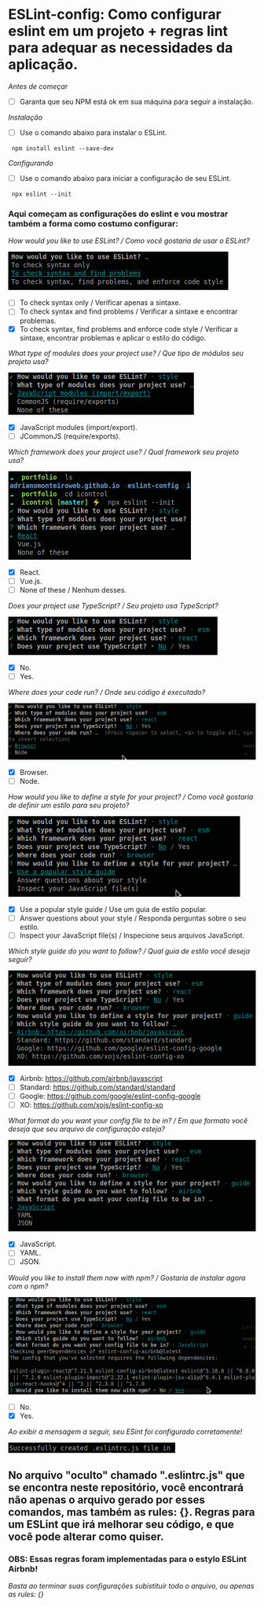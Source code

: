 # ESLint-config: Como configurar eslint em um projeto + regras lint para adequar as necessidades da aplicação.

*Antes de começar*
- [ ] Garanta que seu NPM está ok em sua máquina para seguir a instalação.

*Instalação*
- [ ] Use o comando abaixo para instalar o ESLint.
```
 npm install eslint --save-dev
```

*Configurando*
- [ ] Use o comando abaixo para iniciar a configuração de seu ESLint.
```
 npx eslint --init
```

### Aqui começam as configurações do eslint e vou mostrar também a forma como costumo configurar:
*How would you like to use ESLint? / Como você gostaria de usar o ESLint?*

![use eslint](./images/eslint1.png)

- [ ] To check syntax only / Verificar apenas a sintaxe.
- [ ] To check syntax and find problems / Verificar a sintaxe e encontrar problemas.
- [x] To check syntax, find problems and enforce code style / Verificar a sintaxe, encontrar problemas e aplicar o estilo do código.

*What type of modules does your project use? / Que tipo de módulos seu projeto usa?*

![use eslint](./images/eslint2.png)

- [x] JavaScript modules (import/export).
- [ ] JCommonJS (require/exports).

*Which framework does your project use? / Qual framework seu projeto usa?*

![use eslint](./images/eslint3.png)

- [x] React.
- [ ] Vue.js.
- [ ] None of these / Nenhum desses.

*Does your project use TypeScript? / Seu projeto usa TypeScript?*

![use eslint](./images/eslint4.png)

- [x] No.
- [ ] Yes.

*Where does your code run? / Onde seu código é executado?*

![use eslint](./images/eslint5.png)

- [x] Browser.
- [ ] Node.

*How would you like to define a style for your project? / Como você gostaria de definir um estilo para seu projeto?*

![use eslint](./images/eslint6.png)

- [x] Use a popular style guide / Use um guia de estilo popular.
- [ ] Answer questions about your style / Responda perguntas sobre o seu estilo.
- [ ] Inspect your JavaScript file(s) / Inspecione seus arquivos JavaScript.

*Which style guide do you want to follow? / Qual guia de estilo você deseja seguir?*

![use eslint](./images/eslint7.png)

- [x] Airbnb: https://github.com/airbnb/javascript
- [ ] Standard: https://github.com/standard/standard
- [ ] Google: https://github.com/google/eslint-config-google
- [ ] XO: https://github.com/xojs/eslint-config-xo

*What format do you want your config file to be in? / Em que formato você deseja que seu arquivo de configuração esteja?*

![use eslint](./images/eslint8.png)

- [x] JavaScript.
- [ ] YAML.
- [ ] JSON.

*Would you like to install them now with npm? / Gostaria de instalar agora com o npm?*

![use eslint](./images/eslint9.png)

- [ ] No.
- [x] Yes.

*Ao exibir a mensagem a seguir, seu ESint foi configurado corretamente!*

![use eslint](./images/eslint10.png)

## No arquivo "oculto" chamado ".eslintrc.js" que se encontra neste repositório, você encontrará não apenas o arquivo gerado por esses comandos, mas também as rules: {}. Regras para um ESLint que irá melhorar seu código, e que você pode alterar como quiser. 

### OBS: Essas regras foram implementadas para o estylo ESLint Airbnb!

*Basta ao terminar suas configurações subistituir todo o arquivo, ou apenas as rules: {}*